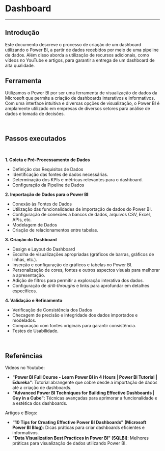 # Dashboard

---

## Introdução

Este documento descreve o processo de criação de um dashboard utilizando o Power BI, a partir de dados recebidos por meio de uma pipeline de dados. Além disso aborda a utilização de recursos adicionais, como vídeos no YouTube e artigos, para garantir a entrega de um dashboard de alta qualidade.

## Ferramenta

Utilizamos o Power BI por ser uma ferramenta de visualização de dados da Microsoft que permite a criação de dashboards interativos e informativos. Com uma interface intuitiva e diversas opções de visualização, o Power BI é amplamente utilizado em empresas de diversos setores para análise de dados e tomada de decisões.

<br>

## Passos executados

<br>

**1. Coleta e Pré-Processamento de Dados** 

- Definição dos Requisitos de Dados
- Identificação das fontes de dados necessárias.
- Determinação dos KPIs e métricas relevantes para o dashboard.
- Configuração da Pipeline de Dados

**2. Importação de Dados para o Power BI** 

- Conexão às Fontes de Dados
- Utilização das funcionalidades de importação de dados do Power BI.
- Configuração de conexões a bancos de dados, arquivos CSV, Excel, APIs, etc.
- Modelagem de Dados
- Criação de relacionamentos entre tabelas.

**3. Criação do Dashboard** 

- Design e Layout do Dashboard
- Escolha de visualizações apropriadas (gráficos de barras, gráficos de linhas, etc.).
- Inserção e configuração de gráficos e tabelas no Power BI.
- Personalização de cores, fontes e outros aspectos visuais para melhorar a apresentação.
- Adição de filtros para permitir a exploração interativa dos dados.
- Configuração de _drill-throughs_ e links para aprofundar em detalhes específicos.

**4. Validação e Refinamento** 

- Verificação de Consistência dos Dados
- Checagem de precisão e integridade dos dados importados e modelados.
- Comparação com fontes originais para garantir consistência.
- Testes de Usabilidade.

<br>

## Referências

Vídeos no Youtube:

- **"Power BI Full Course - Learn Power BI in 4 Hours | Power BI Tutorial | Edureka"**: Tutorial abrangente que cobre desde a importação de dados até a criação de dashboards.
- **"Advanced Power BI Techniques for Building Effective Dashboards | Guy in a Cube"**: Técnicas avançadas para aprimorar a funcionalidade e a estética dos dashboards.

Artigos e Blogs:

- **"10 Tips for Creating Effective Power BI Dashboards" (Microsoft Power BI Blog)**: Dicas práticas para criar dashboards eficientes e informativos.
- **"Data Visualization Best Practices in Power BI" (SQLBI)**: Melhores práticas para visualização de dados utilizando Power BI.

<br>